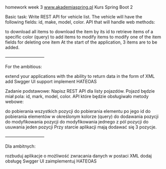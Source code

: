 homework week 3 www.akademiaspring.pl Kurs Spring Boot 2

Basic task:
Write REST API for vehicle list. 
The vehicle will have the following fields: id, make, model, color.
API that will handle web methods:

to download all items
to download the item by its id
to retrieve items of a specific color (query)
to add items
to modify items
to modify one of the item fields
for deleting one item
At the start of the application, 3 items are to be added.

—————————

For the ambitious:

extend your applications with the ability to return data in the form of XML
add Swgger UI support
implement HATEOAS


Zadanie podstawowe:
Napisz REST API dla listy pojazdów. Pojazd będzie miał pola: id, mark, model, color.
API które będzie obsługiwało metody webowe:

do pobierania wszystkich pozycji
do pobierania elementu po jego id
do pobierania elementów w określonym kolorze (query)
do dodawania pozycji
do modyfikowania pozycji
do modyfikowania jednego z pól pozycji
do usuwania jeden pozycji
Przy starcie aplikacji mają dodawać się 3 pozycje.

—————————

Dla ambitnych:

rozbuduj aplikacje o możliwość zwracania danych w postaci XML
dodaj obsługę Swgger UI
zaimplementuj HATEOAS

